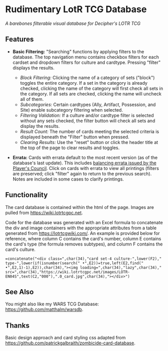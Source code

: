 # Rudimentary LotR TCG Database
*A barebones filterable visual database for Decipher's LOTR TCG*

## Features
* **Basic Filtering:** "Searching" functions by applying filters to the database. The top navigation menu contains checkbox filters for each cardset and dropdown filters for culture and cardtype. Pressing "filter" displays the results.
	- *Block Filtering:* Clicking the name of a category of sets ("block") toggles the entire category. If a set in the category is already checked, clicking the name of the category will first check all sets in the category. If all sets are checked, clicking the name will uncheck all of them.
	- *Subcategories:* Certain cardtypes (Ally, Artifact, Possession, and Site) enable subcategory filtering when selected.
	- *Filtering Validation:* If a culture and/or cardtype filter is selected without any sets checked, the filter button will check all sets and display the results.
	- *Result Count:* The number of cards meeting the selected criteria is displayed beneath the "Filter" button when pressed.
	- *Clearing Results:* Use the "reset" button or click the header title at the top of the page to clear results and toggles.

* **Errata:** Cards with errata default to the most recent version (as of the database's last update). This includes [balancing errata issued by the Player's Council](https://wiki.lotrtcgpc.net/wiki/PC_Errata). Click on cards with errata to view all printings (filters are preserved; click "filter" again to return to the previous search). Notes are included in some cases to clarify printings.

## Functionality
The card database is contained within the html of the page. Images are pulled from https://wiki.lotrtcgpc.net. 

Code for the database was generated with an Excel formula to concatenate the div and image containers with the appropriate attributes from a table generated from https://lotrtcgwiki.com/. An example is provided below for reference, where column C contains the card's number, column E contains the card's type (the formula removes subtypes), and column F contains the card's culture.

	=concatenate("<div class=",char(34),"card set-4 culture-",lower(F2)," type-",lower(if(isnumber(search(" •",E2))=true,left(E2,find(" •",E2,1)-1),E2)),char(34),"><img loading=",char(34),"lazy",char(34)," src=",char(34),"https://wiki.lotrtcgpc.net/images/LOTR-EN04S",text(C2,"000"),".0_card.jpg",char(34),"></div>")

## See Also
You might also like my WARS TCG Database: https://github.com/matthalm/warsdb.

## Thanks
Basic design approach and card styling css adapted from https://github.com/patrickgalbraith/zombicide-card-database.
